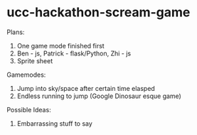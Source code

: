 # ucc-hackathon-scream-game

Plans:
  1) One game mode finished first
  2) Ben - js, Patrick - flask/Python, Zhi - js
  3) Sprite sheet


Gamemodes:
  1) Jump into sky/space after certain time elasped
  2) Endless running to jump (Google Dinosaur esque game)

Possible Ideas:
  1) Embarrassing stuff to say
